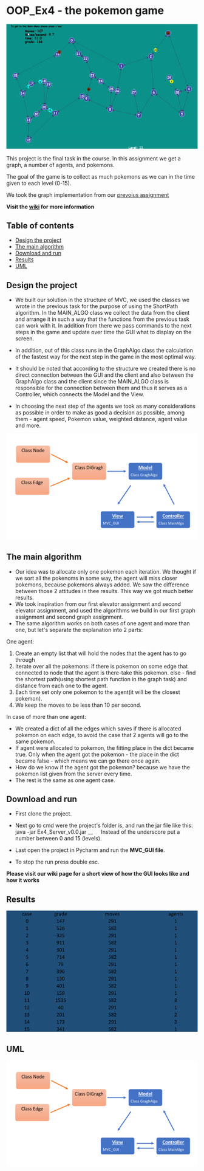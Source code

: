 # OOP_Ex4 - the pokemon game
![gif](https://github.com/roee-tal/Final-project-part-2/blob/main/gif.gif)

This project is the final task in the course. In this assignment we get a graph, a number of agents, and pokemons.

The goal of the game is to collect as much pokemons as we can in the time given to each level (0-15).

We took the graph implementation from our [prevoius assignment](https://github.com/roee-tal/EX3-OOP)



**Visit the [wiki](https://github.com/YosiElias/Ex4_OOP/wiki) for more information** 




## Table of contents
* [Design the project](#Design-the-project)
* [The main algorithm](#The-main-algorithm)
* [Download and run](#Download-and-run)
* [Results](#Results)
* [UML](#UML)

## Design the project
* We built our solution in the structure of MVC, we used the classes we wrote in the previous task for the purpose of using the ShortPath algorithm.
In the MAIN_ALGO class we collect the data from the client and arrange it in such a way that the functions from the previous task can work with it.
In addition from there we pass commands to the next steps in the game and update over time the GUI what to display on the screen.
* In addition, out of this class runs in the GraphAlgo class the calculation of the fastest way for the next step in the game in the most optimal way.

* It should be noted that according to the structure we created there is no direct connection between the GUI and the client and also between the GraphAlgo class and the client since the MAIN_ALGO class is responsible for the connection between them and thus it serves as a Controller, which connects the Model and the View.

* In choosing the next step of the agents we took as many considerations as possible in order to make as good a decision as possible, among them - agent speed, Pokemon value, weighted distance, agent value and more.

![This is an image](https://github.com/YosiElias/Ex4_OOP/blob/master/imgs/im5.png)

## The main algorithm
* Our idea was to allocate only one pokemon each iteration. We thought if we sort all the pokenoms in some way, the agent will miss closer pokemons, because pokemons always added. We saw the difference between those 2 attitudes in thee results. This way we got much better results.
* We took inspiration from our first elevator assignment and second elevator assignment, and used the algorithms we build in our first graph assignment and second graph assignment.
* The same algorithm works on both cases of one agent and more than one, but let's separate the explanation into 2 parts:

One agent:
  1. Create an empty list that will hold the nodes that the agent has to go through
  2. Iterate over all the pokemons: if there is pokemon on some edge that connected to node that the agent is there-take this pokemon. else - find the shortest path(using shortest path function in the graph task) and              distance from each one to the agent.
  3. Each time set only one pokemon to the agent(it will be the closest pokemon).
  4. We keep the moves to be less than 10 per second.

In case of more than one agent:
  * We created a dict of all the edges which saves if there is allocated pokemon on each edge, to avoid the case that 2 agents will go to the same pokemon.
  * If agent were allocated to pokemon, the fitting place in the dict became true. Only when the agent got the pokemon - the place in the dict became false - which means we       can go there once again. 
  * How do we know if the agent got the pokemon? because we have the pokemon list given from the server every time.
  * The rest is the same as one agent case.


## Download and run

* First clone the project.
* Next go to cmd were the project's folder is, and run the jar file like this: java -jar Ex4_Server_v0.0.jar __
  Instead of the underscore put a number between 0 and 15 (levels).

* Last open the project in Pycharm and run the **MVC_GUI file**.
* To stop the run press double esc.

**Please visit our wiki page for a short view of how the GUI looks like and how it works**
  
  
## Results

![This is an image](https://github.com/YosiElias/Ex4_OOP/blob/master/imgs/res.png)


## UML
![This is an image](https://github.com/YosiElias/Ex4_OOP/blob/master/imgs/im5.png)
